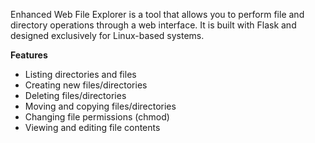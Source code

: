 Enhanced Web File Explorer is a tool that allows you to perform file and directory operations through a web interface. It is built with Flask and designed exclusively for Linux-based systems.

**Features**
- Listing directories and files
- Creating new files/directories
- Deleting files/directories
- Moving and copying files/directories
- Changing file permissions (chmod)
- Viewing and editing file contents
